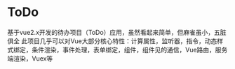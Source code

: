 # ToDo
基于vue2.x开发的待办项目（ToDo）应用，虽然看起来简单，但麻雀虽小，五脏俱全
此项目几乎可以对Vue大部分核心特性：计算属性，监听器，指令，动态样式绑定，条件渲染，事件处理，表单绑定，组件，组件见的通信，Vue路由，服务端渲染，Vuex等
